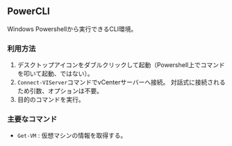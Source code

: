PowerCLI
----

Windows Powershellから実行できるCLI環境。

### 利用方法

1. デスクトップアイコンをダブルクリックして起動（Powershell上でコマンドを叩いて起動、ではない）。
1. `Connect-VIServer`コマンドでvCenterサーバーへ接続。
  対話式に接続されるため引数、オプションは不要。
1. 目的のコマンドを実行。

### 主要なコマンド

* `Get-VM` : 仮想マシンの情報を取得する。